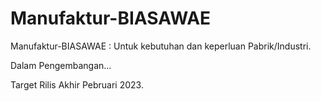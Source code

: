 # Manufaktur-BIASAWAE

Manufaktur-BIASAWAE : Untuk kebutuhan dan keperluan Pabrik/Industri.

Dalam Pengembangan... 

Target Rilis Akhir Pebruari 2023.

